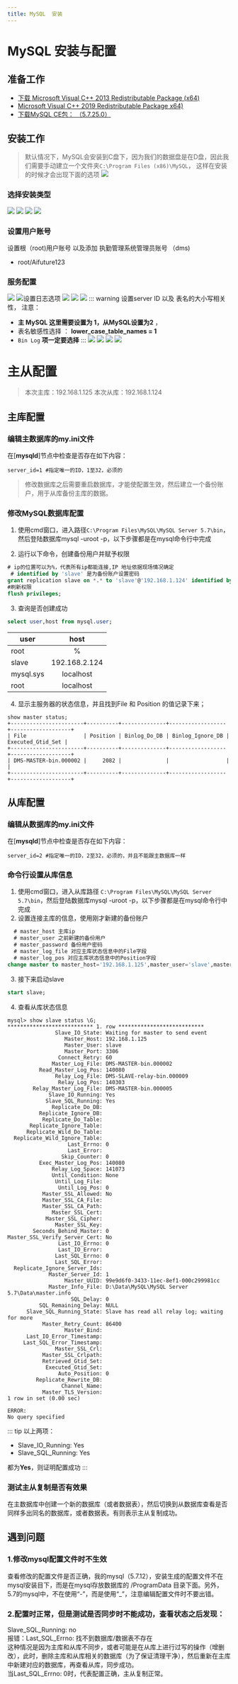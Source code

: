 ```yaml
---
title: MySQL  安装
---
```

# MySQL 安装与配置
## 准备工作
- [下载 Microsoft Visual C++ 2013 Redistributable Package (x64)](https://download.microsoft.com/download/F/3/5/F3500770-8A08-488E-94B6-17A1E1DD526F/vcredist_x64.exe )
- [Microsoft Visual C++ 2019 Redistributable Package x64)](https://aka.ms/vs/16/release/VC_redist.x64.exe)
- [下载MySQL CE包： （5.7.25.0）](https://dev.mysql.com/downloads/file/?id=507211)

## 安装工作
> 默认情况下，MySQL会安装到C盘下，因为我们的数据盘是在D盘，因此我们需要手动建立一个文件夹`C:\Program Files (x86)\MySQL`，
> 这样在安装的时候才会出现下面的选项
>![](./mysql/02.png)

### 选择安装类型
![](./mysql/01.png)
![](./mysql/02.png)
![](./mysql/03.png)
![](./mysql/04.png)
### 设置用户账号
设置根（root)用户账号 以及添加 执勤管理系统管理员账号 （dms)
- root/Aifuture123

### 服务配置
![](./mysql/06.png)
![设置日志选项](./mysql/07.png)
![](./mysql/08.png)
![](./mysql/09.png)
![](./mysql/10.png)
::: warning
 设置server ID 以及 表名的大小写相关性，
 注意：
 - **主 MySQL 这里需要设置为 1，从MySQL设置为2** ，
 - 表名敏感性选择 ： **lower_case_table_names = 1** 
 - `Bin Log` **项一定要选择**
:::
![](./mysql/11.png)
![](./mysql/12.png)
![](./mysql/13.png)
![](./mysql/14.png)


# 主从配置
> 本次主库：192.168.1.125
> 本次从库：192.168.1.124

## 主库配置
### 编辑主数据库的my.ini文件  
在[**mysqld**]节点中检查是否存在如下内容：
```
server_id=1 #指定唯一的ID，1至32，必须的
```

> 修改数据库之后需要重启数据库，才能使配置生效，然后建立一个备份账户，用于从库备份主库的数据。

### 修改MySQL数据库配置
1. 使用cmd窗口，进入路径`C:\Program Files\MySQL\MySQL Server 5.7\bin`，然后登陆数据库mysql -uroot -p，以下步骤都是在mysql命令行中完成

2. 运行以下命令，创建备份用户并赋予权限
```sql
# ip的位置可以为%，代表所有ip都能连接,IP 地址依据现场情况确定
 # identified by 'slave' 是为备份账户设置密码
grant replication slave on *.* to 'slave'@'192.168.1.124' identified by 'slave' ;
#刷新权限
flush privileges;
```


3. 查询是否创建成功
```sql
select user,host from mysql.user;
```

| user      | host      |
|-----------|:-------------:|
| root      | %         |
| slave     | 192.168.2.124        |
| mysql.sys | localhost |
| root      | localhost |


4. 显示主服务器的状态信息，并且找到File 和 Position 的值记录下来；
```
show master status;
+-----------------------+----------+--------------+------------------+-------------------+
| File                  | Position | Binlog_Do_DB | Binlog_Ignore_DB | Executed_Gtid_Set |
+-----------------------+----------+--------------+------------------+-------------------+
| DMS-MASTER-bin.000002 |     2082 |              |                  |                   |
+-----------------------+----------+--------------+------------------+-------------------+
```

## 从库配置

### 编辑从数据库的my.ini文件  
在[**mysqld**]节点中检查是否存在如下内容：
```
server_id=2 #指定唯一的ID，2至32，必须的，并且不能跟主数据库一样
```
### 命令行设置从库信息
1. 使用cmd窗口，进入从库路径 `C:\Program Files\MySQL\MySQL Server 5.7\bin`，然后登陆数据库mysql -uroot -p，以下步骤都是在mysql命令行中完成
2. 设置连接主库的信息，使用刚才新建的备份账户
```sql 
  # master_host 主库ip
  # master_user 之前新建的备份用户
  # master_password 备份用户密码
  # master_log_file 对应主库状态信息中的File字段
  # master_log_pos 对应主库状态信息中的Position字段
change master to master_host='192.168.1.125',master_user='slave',master_password='slave', master_log_file='DMS-MASTER-bin.000002',master_log_pos=2082;
```
3. 接下来启动slave
```sql
start slave;
```

4. 查看从库状态信息
```
mysql> show slave status \G;
*************************** 1. row ***************************
               Slave_IO_State: Waiting for master to send event
                  Master_Host: 192.168.1.125
                  Master_User: slave
                  Master_Port: 3306
                Connect_Retry: 60
              Master_Log_File: DMS-MASTER-bin.000002
          Read_Master_Log_Pos: 140080
               Relay_Log_File: DMS-SLAVE-relay-bin.000009
                Relay_Log_Pos: 140303
        Relay_Master_Log_File: DMS-MASTER-bin.000005
             Slave_IO_Running: Yes 
            Slave_SQL_Running: Yes
              Replicate_Do_DB:
          Replicate_Ignore_DB:
           Replicate_Do_Table:
       Replicate_Ignore_Table:
      Replicate_Wild_Do_Table:
  Replicate_Wild_Ignore_Table:
                   Last_Errno: 0
                   Last_Error:
                 Skip_Counter: 0
          Exec_Master_Log_Pos: 140080
              Relay_Log_Space: 141073
              Until_Condition: None
               Until_Log_File:
                Until_Log_Pos: 0
           Master_SSL_Allowed: No
           Master_SSL_CA_File:
           Master_SSL_CA_Path:
              Master_SSL_Cert:
            Master_SSL_Cipher:
               Master_SSL_Key:
        Seconds_Behind_Master: 0
Master_SSL_Verify_Server_Cert: No
                Last_IO_Errno: 0
                Last_IO_Error:
               Last_SQL_Errno: 0
               Last_SQL_Error:
  Replicate_Ignore_Server_Ids:
             Master_Server_Id: 1
                  Master_UUID: 99e9d6f0-3433-11ec-8ef1-000c299981cc
             Master_Info_File: D:\Data\MySQL\MySQL Server 5.7\Data\master.info
                    SQL_Delay: 0
          SQL_Remaining_Delay: NULL
      Slave_SQL_Running_State: Slave has read all relay log; waiting for more
           Master_Retry_Count: 86400
                  Master_Bind:
      Last_IO_Error_Timestamp:
     Last_SQL_Error_Timestamp:
               Master_SSL_Crl:
           Master_SSL_Crlpath:
           Retrieved_Gtid_Set:
            Executed_Gtid_Set:
                Auto_Position: 0
         Replicate_Rewrite_DB:
                 Channel_Name:
           Master_TLS_Version:
1 row in set (0.00 sec)

ERROR:
No query specified

```
::: tip
以上两项：
- Slave_IO_Running: Yes
- Slave_SQL_Running: Yes

都为**Yes**，则证明配置成功
:::
### 测试主从复制是否有效果  
在主数据库中创建一个新的数据库（或者数据表），然后切换到从数据库查看是否同样多出同名的数据库，或者数据表。有则表示主从复制成功。

## 遇到问题

### 1.修改mysql配置文件时不生效

查看修改的配置文件是否正确，我的mysql（5.7.12），安装生成的配置文件不在mysql安装目下，而是在mysql存放数据库的 /ProgramData 目录下面。另外，5.7的mysql中，不在使用“-”，而是使用“_”，注意编辑配置文件时不要出错。

### 2.配置时正常，但是测试是否同步时不能成功，查看状态之后发现：

Slave_SQL_Running: no  
报错：Last_SQL_Errno: 找不到数据库/数据表不存在  
这种情况是因为主库和从库不同步，或者可能是在从库上进行过写的操作（增删改），此时，删除主库和从库相关的数据库（为了保证清理干净），然后重新在主库中新建对应的数据库，再查看从库，同步成功。  
当Last_SQL_Errno: 0时，代表配置正确，主从复制正常。
